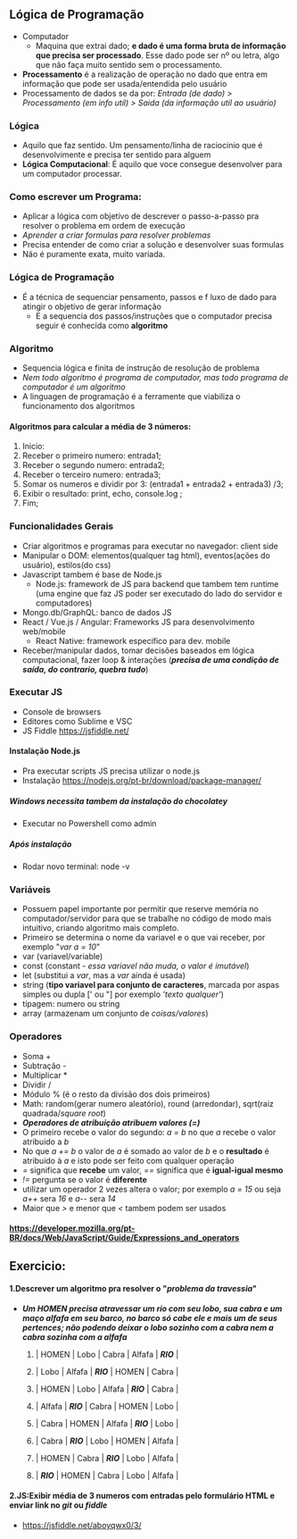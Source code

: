 ## Lógica de Programação  

- Computador  
    - Maquina que extrai dado; **e dado é uma forma bruta de informação que precisa ser processado**. Esse dado pode ser nº ou letra, algo que não faça muito sentido sem o processamento.
- **Processamento** é a realização de operação no dado que entra em informação que pode ser usada/entendida pelo usuário
- Processamento de dados se da por: *Entrada (de dado) > Processamento (em info util) > Saida (da informação util ao usuário)*

### Lógica  

 - Aquilo que faz sentido. Um pensamento/linha de raciocinio que é desenvolvimente e precisa ter sentido para alguem
 - **Lógica Computacional**: É aquilo que voce consegue desenvolver para um computador processar.   

 ### Como escrever um Programa:   

 - Aplicar a lógica com objetivo de descrever o passo-a-passo pra resolver o problema em ordem de execução
 - *Aprender a criar formulas para resolver problemas*
 - Precisa entender de como criar a solução e desenvolver suas formulas 
 - Não é puramente exata, muito variada.  

 ### Lógica de Programação  

 - É a técnica de sequenciar pensamento, passos e f luxo de dado para atingir o objetivo de gerar informação
   - E a sequencia dos passos/instruções que o computador precisa seguir é conhecida como **algoritmo**   

### Algoritmo   

- Sequencia lógica e finita de instrução de resolução de problema
- *Nem todo algoritmo é programa de computador, mas todo programa de computador é um algoritmo*
- A linguagen de programação é a ferramente que viabiliza o funcionamento dos algoritmos   

#### Algoritmos para calcular a média de 3 números:   

1. Inicio:
2. Receber o primeiro numero: entrada1;
3. Receber o segundo numero: entrada2;
4. Receber o terceiro numero: entrada3;
5. Somar os numeros e dividir por 3: (entrada1 + entrada2 + entrada3) /3;
6. Exibir o resultado: print, echo, console.log ; 
7. Fim;   

### Funcionalidades Gerais  
 - Criar algoritmos e programas para executar no navegador: client side
 - Manipular o DOM: elementos(qualquer tag html), eventos(ações do usuário), estilos(do css)
 - Javascript tambem é base de Node.js
      - Node.js: framework de JS para backend que tambem tem runtime (uma engine que faz JS poder ser executado do lado do servidor e computadores)
 - Mongo.db/GraphQL: banco de dados JS
 - React / Vue.js / Angular: Frameworks JS para desenvolvimento web/mobile
      - React Native: framework especifico para dev. mobile
 - Receber/manipular dados, tomar decisões baseados em lógica computacional, fazer loop & interações (***precisa de uma condição de saída, do contrario, quebra tudo***)   

 ### Executar JS
 - Console de browsers
 - Editores como Sublime e VSC
 - JS Fiddle https://jsfiddle.net/   

 #### Instalação Node.js
 - Pra executar scripts JS precisa utilizar o node.js
 - Instalação https://nodejs.org/pt-br/download/package-manager/   

 ##### Windows necessita tambem da instalação do chocolatey
   - Executar no Powershell como admin   

 ##### Após instalação
 - Rodar novo terminal: node -v   

 ### Variáveis
 - Possuem papel importante por permitir que reserve memória no computador/servidor para que se trabalhe no código de modo mais intuitivo, criando algoritmo mais completo.
 - Primeiro se determina o nome da variavel e o que vai receber, por exemplo "*var a = 10*"
 - var (variavel/variable) 
 - const (constant - *essa variavel não muda, o valor é imutável*)
 - let (substitui a *var*, mas a *var* ainda é usada)
 - string (**tipo variavel para conjunto de caracteres**, marcada por aspas simples ou dupla [' ou "] por exemplo *'texto qualquer'*)
 - tipagem: numero ou string
 - array (armazenam um conjunto de *coisas/valores*)   

 ### Operadores
 - Soma +
 - Subtração -
 - Multiplicar * 
 - Dividir /
 - Módulo % (é o resto da divisão dos dois primeiros)
 - Math: random(gerar numero aleatório), round (arredondar), sqrt(raiz quadrada/*square root*)
 - ***Operadores de atribuição atribuem valores (=)*** 
 - O primeiro recebe o valor do segundo: *a = b* no que *a* recebe o valor atribuido a *b*
 - No que *a += b* o valor de *a* é somado ao valor de *b* e o **resultado** é atribuido à *a* e isto pode ser feito com qualquer operação
 - *=* significa que **recebe** um valor, *==* significa que é **igual-igual mesmo**
 - *!=* pergunta se o valor é **diferente** 
 - utilizar um operador 2 vezes altera o valor; por exemplo *a = 15* ou seja *a++* sera *16* e *a--* sera *14*
 - Maior que *>* e menor que *<* tambem podem ser usados

 #### https://developer.mozilla.org/pt-BR/docs/Web/JavaScript/Guide/Expressions_and_operators   

 ## Exercicio:   

 #### 1.Descrever um algoritmo pra resolver o "*problema da travessia*"

 - ***Um HOMEN precisa atravessar um rio com seu lobo, sua cabra e um maço alfafa em seu barco, no barco só cabe ele e mais um de seus pertences; não podendo deixar o lobo sozinho com a cabra nem a cabra sozinha com a alfafa***   

     1. | HOMEN | Lobo | Cabra | Alfafa | ***RIO*** | 

     2.  | Lobo | Alfafa | ***RIO*** | HOMEN | Cabra | 

     3.  | HOMEN | Lobo | Alfafa | ***RIO*** | Cabra | 

     4.  | Alfafa | ***RIO*** | Cabra | HOMEN | Lobo | 

     5.  | Cabra | HOMEN | Alfafa | ***RIO*** | Lobo | 

     6.  | Cabra | ***RIO*** | Lobo | HOMEN | Alfafa | 

     7.  | HOMEN | Cabra | ***RIO*** | Lobo | Alfafa | 

     8.  | ***RIO***  | HOMEN | Cabra | Lobo | Alfafa | 


 #### 2.JS:Exibir média de 3 numeros com entradas pelo formulário HTML e enviar link no *git* ou *fiddle*

 - https://jsfiddle.net/aboyqwx0/3/